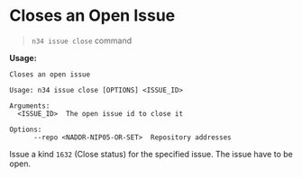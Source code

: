 # Closes an Open Issue

> `n34 issue close` command

**Usage:**
```
Closes an open issue

Usage: n34 issue close [OPTIONS] <ISSUE_ID>

Arguments:
  <ISSUE_ID>  The open issue id to close it

Options:
      --repo <NADDR-NIP05-OR-SET>  Repository addresses
```

Issue a kind `1632` (Close status) for the specified issue. The issue have to
be open.
